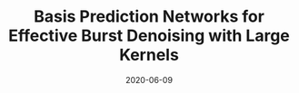 ---
title: "Basis Prediction Networks for Effective Burst Denoising with Large Kernels"
collection: publications
permalink: /publication/bpn
date: 2020-06-09
venue: CVPR
city: Seattle
state: Washington
teaser:
thumbnail: 'bpn.png'
authors: "Zhihao Xia, Federico Perazzi, Michael Gharbi, Kalyan Sunkavalli, Ayan Chakrabarti"
bibtex: bpn.txt
uri: bpn.pdf
arxiv: https://arxiv.org/abs/1912.04421
project: https://www.cse.wustl.edu/~zhihao.xia/bpn/
video: https://www.youtube.com/watch?v=jFubeqxJO6U&feature=youtu.be
poster:
data:
---